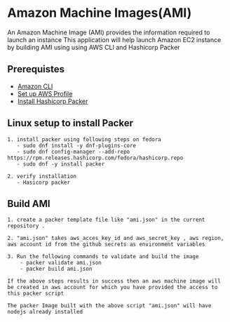 # Amazon Machine Images(AMI)

An Amazon Machine Image (AMI) provides the information required to launch an instance
This application will help launch Amazon EC2 instance by building AMI using using AWS CLI and Hashicorp Packer 


## Prerequistes 
- [Amazon CLI](https://docs.aws.amazon.com/cli/latest/userguide/cli-chap-install.html)
- [Set up AWS Profile](https://docs.aws.amazon.com/cli/latest/userguide/cli-configure-profiles.htm)
- [Install Hashicorp Packer](https://learn.hashicorp.com/tutorials/packer/getting-started-install)


## Linux setup to install Packer

    1. install packer using following steps on fedora
       - sudo dnf install -y dnf-plugins-core
       - sudo dnf config-manager --add-repo https://rpm.releases.hashicorp.com/fedora/hashicorp.repo
       - sudo dnf -y install packer

    2. verify installation
       - Hasicorp packer

## Build AMI

    1. create a packer template file like "ami.json" in the current repository .

    2. "ami.json" takes aws_acces_key_id and aws_secret_key , aws region, aws account id from the github secrets as environment variables

    3. Run the following commands to validate and build the image
        - packer validate ami.json
        - packer build ami.json

    If the above steps results in success then an aws machine image will be created in aws account for which you have provided the access to this packer script

    The packer Image built with the above script "ami.json" will have nodejs already installed